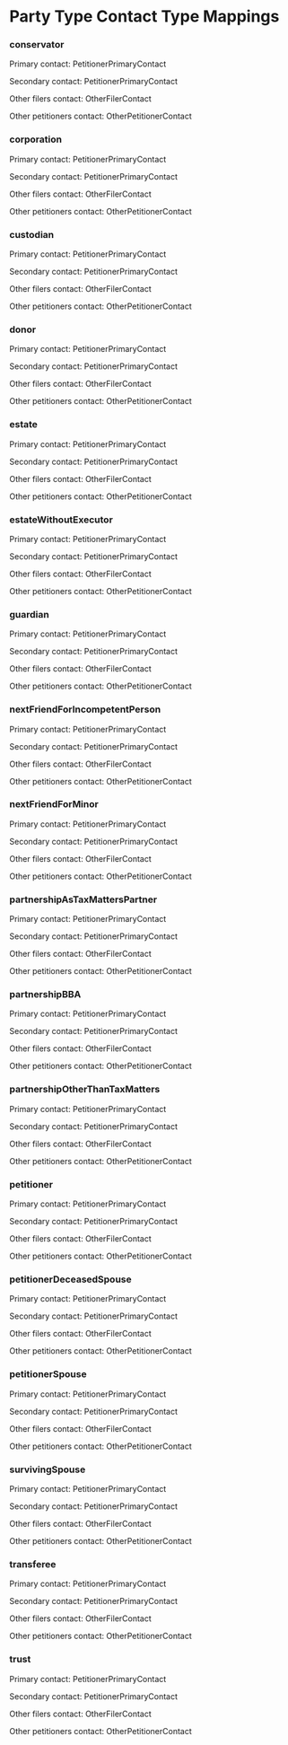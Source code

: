 # Party Type Contact Type Mappings
### conservator

Primary contact: PetitionerPrimaryContact

Secondary contact: PetitionerPrimaryContact

Other filers contact: OtherFilerContact

Other petitioners contact: OtherPetitionerContact

### corporation

Primary contact: PetitionerPrimaryContact

Secondary contact: PetitionerPrimaryContact

Other filers contact: OtherFilerContact

Other petitioners contact: OtherPetitionerContact

### custodian

Primary contact: PetitionerPrimaryContact

Secondary contact: PetitionerPrimaryContact

Other filers contact: OtherFilerContact

Other petitioners contact: OtherPetitionerContact

### donor

Primary contact: PetitionerPrimaryContact

Secondary contact: PetitionerPrimaryContact

Other filers contact: OtherFilerContact

Other petitioners contact: OtherPetitionerContact

### estate

Primary contact: PetitionerPrimaryContact

Secondary contact: PetitionerPrimaryContact

Other filers contact: OtherFilerContact

Other petitioners contact: OtherPetitionerContact

### estateWithoutExecutor

Primary contact: PetitionerPrimaryContact

Secondary contact: PetitionerPrimaryContact

Other filers contact: OtherFilerContact

Other petitioners contact: OtherPetitionerContact

### guardian

Primary contact: PetitionerPrimaryContact

Secondary contact: PetitionerPrimaryContact

Other filers contact: OtherFilerContact

Other petitioners contact: OtherPetitionerContact

### nextFriendForIncompetentPerson

Primary contact: PetitionerPrimaryContact

Secondary contact: PetitionerPrimaryContact

Other filers contact: OtherFilerContact

Other petitioners contact: OtherPetitionerContact

### nextFriendForMinor

Primary contact: PetitionerPrimaryContact

Secondary contact: PetitionerPrimaryContact

Other filers contact: OtherFilerContact

Other petitioners contact: OtherPetitionerContact

### partnershipAsTaxMattersPartner

Primary contact: PetitionerPrimaryContact

Secondary contact: PetitionerPrimaryContact

Other filers contact: OtherFilerContact

Other petitioners contact: OtherPetitionerContact

### partnershipBBA

Primary contact: PetitionerPrimaryContact

Secondary contact: PetitionerPrimaryContact

Other filers contact: OtherFilerContact

Other petitioners contact: OtherPetitionerContact

### partnershipOtherThanTaxMatters

Primary contact: PetitionerPrimaryContact

Secondary contact: PetitionerPrimaryContact

Other filers contact: OtherFilerContact

Other petitioners contact: OtherPetitionerContact

### petitioner

Primary contact: PetitionerPrimaryContact

Secondary contact: PetitionerPrimaryContact

Other filers contact: OtherFilerContact

Other petitioners contact: OtherPetitionerContact

### petitionerDeceasedSpouse

Primary contact: PetitionerPrimaryContact

Secondary contact: PetitionerPrimaryContact

Other filers contact: OtherFilerContact

Other petitioners contact: OtherPetitionerContact

### petitionerSpouse

Primary contact: PetitionerPrimaryContact

Secondary contact: PetitionerPrimaryContact

Other filers contact: OtherFilerContact

Other petitioners contact: OtherPetitionerContact

### survivingSpouse

Primary contact: PetitionerPrimaryContact

Secondary contact: PetitionerPrimaryContact

Other filers contact: OtherFilerContact

Other petitioners contact: OtherPetitionerContact

### transferee

Primary contact: PetitionerPrimaryContact

Secondary contact: PetitionerPrimaryContact

Other filers contact: OtherFilerContact

Other petitioners contact: OtherPetitionerContact

### trust

Primary contact: PetitionerPrimaryContact

Secondary contact: PetitionerPrimaryContact

Other filers contact: OtherFilerContact

Other petitioners contact: OtherPetitionerContact

